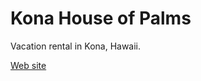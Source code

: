 Kona House of Palms
===================

Vacation rental in Kona, Hawaii.

[Web site](http://konahop.com/)
